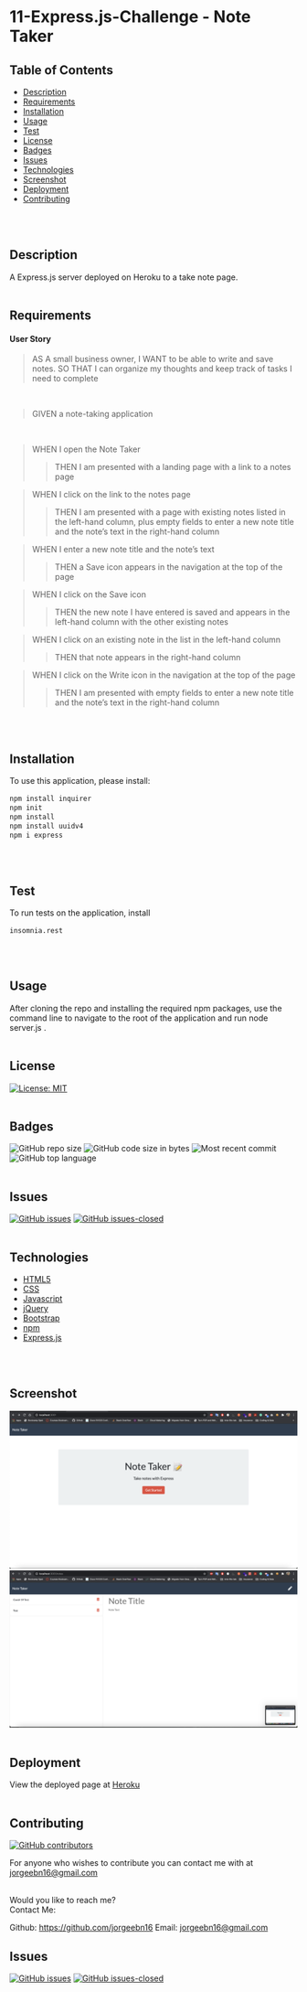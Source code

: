 # 11-Express.js-Challenge - Note Taker


## Table of Contents

* [Description](#Description)
* [Requirements](#Requirements)
* [Installation](#Installation)
* [Usage](#Usage)
* [Test](#Test)
* [License](#License)
* [Badges](#Badges)
* [Issues](#Issues)
* [Technologies](#Technologies)
* [Screenshot](#screenshot)
* [Deployment](#deployment)
* [Contributing](#Contributing)
</br>
</br>

## Description
A Express.js server deployed on Heroku to a take note page.
<br>
<br>

## Requirements
#### User Story
>AS A small business owner, I WANT to be able to write and save notes. SO THAT I can organize my thoughts and keep track of tasks I need to complete
<br>

>GIVEN a note-taking application
<br>

>WHEN I open the Note Taker<br>
>>THEN I am presented with a landing page with a link to a notes page<br>

>WHEN I click on the link to the notes page<br>
>>THEN I am presented with a page with existing notes listed in the left-hand column, plus empty fields to enter a new note title and the note’s text in the right-hand column<br>

>WHEN I enter a new note title and the note’s text<br>
>>THEN a Save icon appears in the navigation at the top of the page<br>

>WHEN I click on the Save icon<br>
>>THEN the new note I have entered is saved and appears in the left-hand column with the other existing notes<br>

>WHEN I click on an existing note in the list in the left-hand column<br>
>>THEN that note appears in the right-hand column<br>

>WHEN I click on the Write icon in the navigation at the top of the page<br>
>>THEN I am presented with empty fields to enter a new note title and the note’s text in the right-hand column<br>

<br>
<br>

## Installation
To use this application, please install: 
```
npm install inquirer
npm init
npm install
npm install uuidv4
npm i express
```

<br/>
<br/>

## Test
To run tests on the application, install
```
insomnia.rest
```

<br/>
<br/>

## Usage
After cloning the repo and installing the required npm packages, use the command line to navigate to the root of the application and run node server.js .
<br/>
<br/>

## License 
[![License: MIT](https://img.shields.io/badge/License-MIT-yellow.svg)](https://opensource.org/licenses/MIT)
</br>
</br>

## Badges
![GitHub repo size](https://img.shields.io/github/repo-size/jorgeebn16/10-Object-Oriented-Programming-Challenge)
![GitHub code size in bytes](https://img.shields.io/github/languages/code-size/jorgeebn16/10-Object-Oriented-Programming-Challenge)
![Most recent commit](https://img.shields.io/github/last-commit/jorgeebn16/10-Object-Oriented-Programming-Challenge)
![GitHub top language](https://img.shields.io/github/languages/top/jorgeebn16/10-Object-Oriented-Programming-Challenge)
</br>
</br>

## Issues
[![GitHub issues](https://img.shields.io/github/issues/jorgeebn16/10-Object-Oriented-Programming-Challenge.svg)](https://GitHub.com/jorgeebn16/10-Object-Oriented-Programming-Challenge/issues/)
[![GitHub issues-closed](https://img.shields.io/github/issues-closed/jorgeebn16/10-Object-Oriented-Programming-Challenge.svg)](https://GitHub.com/jorgeebn16/10-Object-Oriented-Programming-Challenge/issues?q=is%3Aissue+is%3Aclosed)
</br>
</br>

## Technologies
* [HTML5](https://developer.mozilla.org/en-US/docs/Web/Guide/HTML/HTML5)
* [CSS](https://developer.mozilla.org/en-US/docs/Web/CSS)
* [Javascript](https://developer.mozilla.org/en-US/docs/Web/JavaScript)
* [jQuery](https://jquery.com/)
* [Bootstrap](https://getbootstrap.com/)
* [npm](https://www.npmjs.com/)
* [Express.js](https://expressjs.com/)
<br/>
<br/>

## Screenshot
![Application Preview](./public/assets/images/screenshot.png)
![Application Preview](./public/assets/images/screenshot1.png)
</br>
</br>

## Deployment
View the deployed page at [Heroku](https://jorgeebn16-notetaker.herokuapp.com/)
</br>
</br>

## Contributing
[![GitHub contributors](https://img.shields.io/github/contributors/jorgeebn16/11-Express.js-Challenge.svg)](https://GitHub.com/Naereen/jorgeebn16/11-Express.js-Challenge/graphs/contributors/)

For anyone who wishes to contribute you can contact me with at jorgeebn16@gmail.com
</br>
</br>

Would you like to reach me?
</br>
Contact Me:

Github: https://github.com/jorgeebn16
Email: jorgeebn16@gmail.com


## Issues
[![GitHub issues](https://img.shields.io/github/issues/jorgeebn16/11-Express.js-Challenge.svg)](https://GitHub.com/jorgeebn16/11-Express.js-Challenge/issues/)
[![GitHub issues-closed](https://img.shields.io/github/issues-closed/jorgeebn16/11-Express.js-Challenge.svg)](https://GitHub.com/jorgeebn16/11-Express.js-Challenge/issues?q=is%3Aissue+is%3Aclosed)

